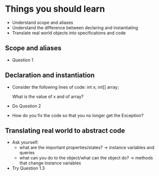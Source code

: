 # Things you should learn
- Understand scope and aliases 
- Understand the difference between declaring and instantiating
- Translate real world objects into specifications and code

## Scope and aliases 
- Question 1

## Declaration and instantiation 
- Consider the following lines of code:
        int x;
        int[] array;
    
    What is the value of x and of array? 
- Do Question 2
- How do you fix the code so that you no longer get the Exception? 

## Translating real world to abstract code
- Ask yourself: 
    - what are the important properties/states? -> instance variables and queries
    - what can you do to the object/what can the object do? -> methods that change instance variables
- Try Question 1.3

